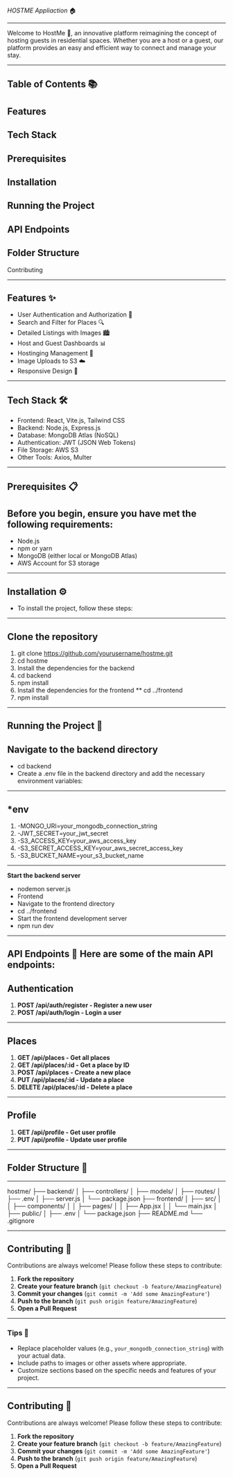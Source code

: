 *HOSTME Appliaction* 🏠

---
Welcome to HostMe 🌟, an innovative platform reimagining the concept of hosting guests in residential spaces. Whether you are a host or a guest, our platform provides an easy and efficient way to connect and manage your stay.

---

Table of Contents 📚
---
Features
---
Tech Stack
---
Prerequisites
---
Installation
---
Running the Project
---
API Endpoints
---
Folder Structure
---
Contributing


---
Features ✨
---
- User Authentication and Authorization 🔐
- Search and Filter for Places 🔍
- Detailed Listings with Images 🏙️
- Host and Guest Dashboards 📊
- Hostinging Management 📅
- Image Uploads to S3 ☁️
- Responsive Design 📱

---
Tech Stack 🛠️
---
- Frontend: React, Vite.js, Tailwind CSS
- Backend: Node.js, Express.js
- Database: MongoDB Atlas (NoSQL)
- Authentication: JWT (JSON Web Tokens)
- File Storage: AWS S3
- Other Tools: Axios, Multer

---
Prerequisites 📋
---
Before you begin, ensure you have met the following requirements:
---
- Node.js
- npm or yarn
- MongoDB (either local or MongoDB Atlas)
- AWS Account for S3 storage
---

Installation ⚙️
---
- To install the project, follow these steps:
---
**Clone the repository**
---
1. git clone https://github.com/yourusername/hostme.git
2. cd hostme
3. Install the dependencies for the backend
4. cd backend
5. npm install
6. Install the dependencies for the frontend
** cd ../frontend
1. npm install
---

Running the Project 🚀
---
**Navigate to the backend directory**
---
- cd backend
- Create a .env file in the backend directory and add the necessary environment variables:
---
*env
---
1. -MONGO_URI=your_mongodb_connection_string
2. -JWT_SECRET=your_jwt_secret
3. -S3_ACCESS_KEY=your_aws_access_key
4. -S3_SECRET_ACCESS_KEY=your_aws_secret_access_key
5. -S3_BUCKET_NAME=your_s3_bucket_name

---
**Start the backend server**
- nodemon server.js
- Frontend
- Navigate to the frontend directory
- cd ../frontend
- Start the frontend development server
- npm run dev
---
API Endpoints 📡
Here are some of the main API endpoints:
---
Authentication
---
1. **POST /api/auth/register - Register a new user**
2. **POST /api/auth/login - Login a user**
---
Places
---
1. **GET /api/places - Get all places**
2. **GET /api/places/:id - Get a place by ID**
3. **POST /api/places - Create a new place**
4. **PUT /api/places/:id - Update a place**
5. **DELETE /api/places/:id - Delete a place**
---
Profile
---
1. **GET /api/profile - Get user profile**
2. **PUT /api/profile - Update user profile**

---

## Folder Structure 📂
---

hostme/
├── backend/
│   ├── controllers/
│   ├── models/
│   ├── routes/
│   ├── .env
│   ├── server.js
│   └── package.json
├── frontend/
│   ├── src/
│   │   ├── components/
│   │   ├── pages/
│   │   ├── App.jsx
│   │   └── main.jsx
│   ├── public/
│   ├── .env
│   └── package.json
├── README.md
└── .gitignore


---

## Contributing 🤝

Contributions are always welcome! Please follow these steps to contribute:

1. **Fork the repository**
2. **Create your feature branch** (`git checkout -b feature/AmazingFeature`)
3. **Commit your changes** (`git commit -m 'Add some AmazingFeature'`)
4. **Push to the branch** (`git push origin feature/AmazingFeature`)
5. **Open a Pull Request**

---


### Tips 🌟

- Replace placeholder values (e.g., `your_mongodb_connection_string`) with your actual data.
- Include paths to images or other assets where appropriate.
- Customize sections based on the specific needs and features of your project.

---


## Contributing 🤝

Contributions are always welcome! Please follow these steps to contribute:

1. **Fork the repository**
2. **Create your feature branch** (`git checkout -b feature/AmazingFeature`)
3. **Commit your changes** (`git commit -m 'Add some AmazingFeature'`)
4. **Push to the branch** (`git push origin feature/AmazingFeature`)
5. **Open a Pull Request**
